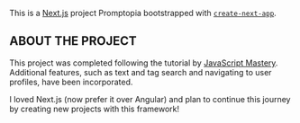 This is a [Next.js](https://nextjs.org/) project Promptopia bootstrapped with [`create-next-app`](https://github.com/vercel/next.js/tree/canary/packages/create-next-app).

## ABOUT THE PROJECT

This project was completed following the tutorial by [JavaScript Mastery](https://www.youtube.com/@javascriptmastery). Additional features, such as text and tag search and navigating to user profiles, have been incorporated. 

I loved Next.js (now prefer it over Angular) and plan to continue this journey by creating new projects with this framework!
